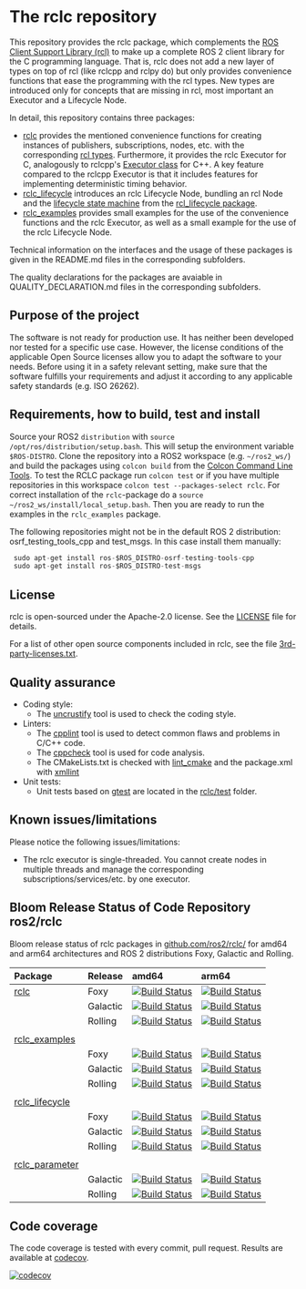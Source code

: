 # The rclc repository
This repository provides the rclc package, which complements the [ROS Client Support Library (rcl)](https://github.com/ros2/rcl/) to make up a complete ROS 2 client library for the C programming language. That is, rclc does not add a new layer of types on top of rcl (like rclcpp and rclpy do) but only provides convenience functions that ease the programming with the rcl types. New types are introduced only for concepts that are missing in rcl, most important an Executor and a Lifecycle Node.

In detail, this repository contains three packages:

- [rclc](rclc/) provides the mentioned convenience functions for creating instances of publishers, subscriptions, nodes, etc. with the corresponding [rcl types](https://github.com/ros2/rcl/tree/master/rcl/include/rcl). Furthermore, it provides the rclc Executor for C, analogously to rclcpp's [Executor class](https://github.com/ros2/rclcpp/blob/master/rclcpp/include/rclcpp/executor.hpp) for C++. A key feature compared to the rclcpp Executor is that it includes features for implementing deterministic timing behavior.
- [rclc_lifecycle](rclc_lifecycle/) introduces an rclc Lifecycle Node, bundling an rcl Node and the [lifecycle state machine](http://design.ros2.org/articles/node_lifecycle.html) from the [rcl_lifecycle package](https://github.com/ros2/rcl/tree/master/rcl_lifecycle).
- [rclc_examples](rclc_examples/) provides small examples for the use of the convenience functions and the rclc Executor, as well as a small example for the use of the rclc Lifecycle Node.

Technical information on the interfaces and the usage of these packages is given in the README.md files in the corresponding subfolders.

The quality declarations for the packages are avaiable in QUALITY_DECLARATION.md files in the corresponding subfolders.

## Purpose of the project

The software is not ready for production use. It has neither been developed nor tested for a specific use case. However, the license conditions of the applicable Open Source licenses allow you to adapt the software to your needs. Before using it in a safety relevant setting, make sure that the software fulfills your requirements and adjust it according to any applicable safety standards (e.g. ISO 26262).

## Requirements, how to build, test and install

Source your ROS2 `distribution` with `source /opt/ros/distribution/setup.bash`. This will setup the environment variable `$ROS-DISTRO`.
Clone the repository into a ROS2 workspace (e.g. `~/ros2_ws/`) and build the packages using `colcon build` from the [Colcon Command Line Tools](https://colcon.readthedocs.io/en/released/). To test the RCLC package run `colcon test` or if you have multiple repositories in this workspace `colcon test --packages-select rclc`. For correct installation of the `rclc`-package do a `source ~/ros2_ws/install/local_setup.bash`. Then you are ready to run the examples in the `rclc_examples` package.

The following repositories might not be in the default ROS 2 distribution: osrf_testing_tools_cpp and test_msgs. In this case install them manually:

```C
 sudo apt-get install ros-$ROS_DISTRO-osrf-testing-tools-cpp
 sudo apt-get install ros-$ROS_DISTRO-test-msgs
```

## License

rclc is open-sourced under the Apache-2.0 license. See the [LICENSE](LICENSE) file for details.

For a list of other open source components included in rclc, see the file [3rd-party-licenses.txt](3rd-party-licenses.txt).

## Quality assurance

*   Coding style:
    *   The [uncrustify](https://github.com/uncrustify/uncrustify) tool is used to check the coding style.
*   Linters:
    *   The [cpplint](https://github.com/google/styleguide/tree/gh-pages/cpplint) tool is used to detect common flaws and problems in C/C++ code.
    * The [cppcheck](http://cppcheck.sourceforge.net/) tool is used for code analysis.
    *   The CMakeLists.txt is checked with [lint_cmake](https://pypi.org/project/cmakelint/) and the package.xml with [xmllint](http://xmlsoft.org/xmllint.html)
*   Unit tests:
    *   Unit tests based on [gtest](https://github.com/google/googletest) are located in the [rclc/test](rclc/test) folder.

## Known issues/limitations

Please notice the following issues/limitations:

*   The rclc executor is single-threaded. You cannot create nodes in multiple threads and manage the corresponding subscriptions/services/etc. by one executor.

## Bloom Release Status of Code Repository ros2/rclc

Bloom release status of rclc packages in [github.com/ros2/rclc/](https://github.com/ros2/rclc) for amd64 and arm64 architectures and ROS 2 distributions Foxy, Galactic and Rolling.

|Package | Release | amd64 | arm64 | 
|:--     |  :--    |  :--  |  :--  | 
| [rclc](https://github.com/ros2/rclc/tree/master/rclc) | Foxy | [![Build Status](https://build.ros2.org/buildStatus/icon?job=Fpr__rclc__ubuntu_focal_amd64)](https://build.ros2.org/job/Fpr__rclc__ubuntu_focal_amd64/) | [![Build Status](https://build.ros2.org/buildStatus/icon?job=Fbin_ubv8_uFv8__rclc__ubuntu_focal_arm64__binary)](https://build.ros2.org/job/Fbin_ubv8_uFv8__rclc__ubuntu_focal_arm64__binary/) | 
| | Galactic | [![Build Status](https://build.ros2.org/buildStatus/icon?job=Gpr__rclc__ubuntu_focal_amd64)](https://build.ros2.org/job/Gpr__rclc__ubuntu_focal_amd64/) | [![Build Status](https://build.ros2.org/buildStatus/icon?job=Gbin_ufv8_uFv8__rclc__ubuntu_focal_arm64__binary)](https://build.ros2.org/job/Gbin_ufv8_uFv8__rclc__ubuntu_focal_arm64__binary/) | 
| | Rolling| [![Build Status](https://build.ros2.org/buildStatus/icon?job=Rpr__rclc__ubuntu_jammy_amd64)](https://build.ros2.org/job/Rpr__rclc__ubuntu_jammy_amd64/) | [![Build Status](https://build.ros2.org/buildStatus/icon?job=Rbin_ujv8_uJv8__rclc__ubuntu_jammy_arm64__binary)](https://build.ros2.org/job/Rbin_ujv8_uJv8__rclc__ubuntu_jammy_arm64__binary/) |
|     |     |   |   |    
| [rclc_examples](https://github.com/ros2/rclc/tree/master/rclc_examples)  
| | Foxy | [![Build Status](https://build.ros2.org/buildStatus/icon?job=Fbin_uF64__rclc_examples__ubuntu_focal_amd64__binary)](https://build.ros2.org/job/Fbin_uF64__rclc_examples__ubuntu_focal_amd64__binary/)  | [![Build Status](https://build.ros2.org/buildStatus/icon?job=Fbin_ubv8_uFv8__rclc_examples__ubuntu_focal_arm64__binary)](https://build.ros2.org/job/Fbin_ubv8_uFv8__rclc_examples__ubuntu_focal_arm64__binary/) | 
| | Galactic | [![Build Status](https://build.ros2.org/buildStatus/icon?job=Gbin_uF64__rclc_examples__ubuntu_focal_amd64__binary)](https://build.ros2.org/job/Gbin_uF64__rclc_examples__ubuntu_focal_amd64__binary/) |  [![Build Status](https://build.ros2.org/buildStatus/icon?job=Gbin_ufv8_uFv8__rclc_examples__ubuntu_focal_arm64__binary)](https://build.ros2.org/job/Gbin_ufv8_uFv8__rclc_examples__ubuntu_focal_arm64__binary/) | 
| | Rolling| [![Build Status](https://build.ros2.org/buildStatus/icon?job=Rbin_uJ64__rclc_examples__ubuntu_jammy_amd64__binary)](https://build.ros2.org/job/Rbin_uJ64__rclc_examples__ubuntu_jammy_amd64__binary/) |  [![Build Status](https://build.ros2.org/buildStatus/icon?job=Rbin_ujv8_uJv8__rclc_examples__ubuntu_jammy_arm64__binary)](https://build.ros2.org/job/Rbin_ujv8_uJv8__rclc_examples__ubuntu_jammy_arm64__binary/) | 
|     |     |   |   |    
| [rclc_lifecycle](https://github.com/ros2/rclc/tree/master/rclc_lifecycle) 
| | Foxy | [![Build Status](https://build.ros2.org/buildStatus/icon?job=Fbin_uF64__rclc_lifecycle__ubuntu_focal_amd64__binary)](https://build.ros2.org/job/Fbin_uF64__rclc_lifecycle__ubuntu_focal_amd64__binary/) | [![Build Status](https://build.ros2.org/buildStatus/icon?job=Fbin_ubv8_uFv8__rclc_lifecycle__ubuntu_focal_arm64__binary)](https://build.ros2.org/job/Fbin_ubv8_uFv8__rclc_lifecycle__ubuntu_focal_arm64__binary/) | 
| | Galactic | [![Build Status](https://build.ros2.org/buildStatus/icon?job=Gbin_uF64__rclc_lifecycle__ubuntu_focal_amd64__binary)](https://build.ros2.org/job/Gbin_uF64__rclc_lifecycle__ubuntu_focal_amd64__binary/) |  [![Build Status](https://build.ros2.org/buildStatus/icon?job=Gbin_ufv8_uFv8__rclc_lifecycle__ubuntu_focal_arm64__binary)](https://build.ros2.org/job/Gbin_ufv8_uFv8__rclc_lifecycle__ubuntu_focal_arm64__binary/) |
| | Rolling | [![Build Status](https://build.ros2.org/buildStatus/icon?job=Rbin_uJ64__rclc_lifecycle__ubuntu_jammy_amd64__binary)](https://build.ros2.org/job/Rbin_uJ64__rclc_lifecycle__ubuntu_jammy_amd64__binary/) | [![Build Status](https://build.ros2.org/buildStatus/icon?job=Rbin_ujv8_uJv8__rclc_lifecycle__ubuntu_jammy_arm64__binary)](https://build.ros2.org/job/Rbin_ujv8_uJv8__rclc_lifecycle__ubuntu_jammy_arm64__binary/) | 
|     |     |   |   |    
| [rclc_parameter](https://github.com/ros2/rclc/tree/master/rclc_parameter) 
| | Galactic | [![Build Status](https://build.ros2.org/buildStatus/icon?job=Gbin_uF64__rclc_parameter__ubuntu_focal_amd64__binary)](https://build.ros2.org/job/Gbin_uF64__rclc_parameter__ubuntu_focal_amd64__binary/) |  [![Build Status](https://build.ros2.org/buildStatus/icon?job=Gbin_ufv8_uFv8__rclc_parameter__ubuntu_focal_arm64__binary)](https://build.ros2.org/job/Gbin_ufv8_uFv8__rclc_parameter__ubuntu_focal_arm64__binary/) |
| | Rolling | [![Build Status](https://build.ros2.org/buildStatus/icon?job=Rbin_uJ64__rclc_parameter__ubuntu_jammy_amd64__binary)](https://build.ros2.org/job/Rbin_uJ64__rclc_parameter__ubuntu_jammy_amd64__binary/) | [![Build Status](https://build.ros2.org/buildStatus/icon?job=Rbin_ujv8_uJv8__rclc_parameter__ubuntu_jammy_arm64__binary)](https://build.ros2.org/job/Rbin_ujv8_uJv8__rclc_parameter__ubuntu_jammy_arm64__binary/)

## Code coverage
The code coverage is tested with every commit, pull request. Results are available at [codecov](https://app.codecov.io/gh/ros2/rclc/branch/master/).

[![codecov](https://codecov.io/gh/ros2/rclc/branch/master/graph/badge.svg?token=QzyykDh4zF)](https://codecov.io/gh/ros2/rclc)
